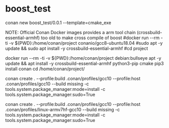 # boost_test

conan new boost_test/0.0.1 --template=cmake_exe

NOTE: Official Conan Docker images provides a arm tool chain (crossbuild-essential-armhf) too old to make cross compile of boost
#docker run --rm -ti -v ${PWD}:/home/conan/project conanio/gcc8-ubuntu18.04
#sudo apt -y update && sudo apt install -y crossbuild-essential-armhf
#cd project

docker run --rm -ti -v ${PWD}:/home/conan/project debian:bullseye
apt -y update && apt install -y crossbuild-essential-armhf python3-pip cmake
pip3 install conan
cd /home/conan/project/

conan create . --profile:build .conan/profiles/gcc10 --profile:host .conan/profiles/gcc10 --build missing  -c tools.system.package_manager:mode=install -c tools.system.package_manager:sudo=True

conan create . --profile:build .conan/profiles/gcc10 --profile:host .conan/profiles/linux-armv7hf-gcc10 --build missing  -c tools.system.package_manager:mode=install -c tools.system.package_manager:sudo=True